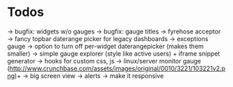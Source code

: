 Todos
=====

  → bugfix: widgets w/o gauges
  → bugfix: gauge titles
  → fyrehose acceptor
  → fancy topbar daterange picker for legacy dashboards
  → exceptions gauge
  → option to turn off per-widget daterangepicker (makes them smaller)
  → simple gauge explorer (style like active users) + iframe snippet generator
  → hooks for custom css, js
  → linux/server monitor gauge (http://www.crunchbase.com/assets/images/original/0010/3221/103221v2.png)+ 
  → big screen view
  → alerts
  → make it responsive
